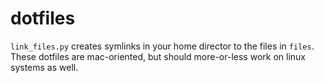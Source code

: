# dotfiles
`link_files.py` creates symlinks in your home director to the files in `files`.  These dotfiles are mac-oriented, but 
should more-or-less work on linux systems as well.
